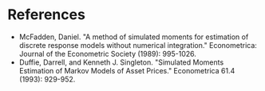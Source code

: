 # References

* McFadden, Daniel. "A method of simulated moments for estimation of discrete response models without numerical integration." Econometrica: Journal of the Econometric Society (1989): 995-1026.
* Duffie, Darrell, and Kenneth J. Singleton. "Simulated Moments Estimation of Markov Models of Asset Prices." Econometrica 61.4 (1993): 929-952.
